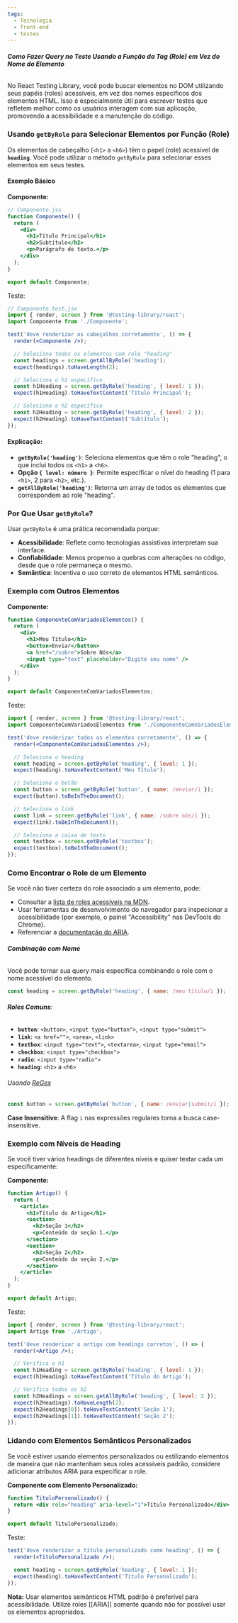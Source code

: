 ```yaml
---
tags:
  - Tecnologia
  - front-end
  - testes
---
```

###### **Como Fazer Query no Teste Usando a Função da Tag (Role) em Vez do Nome do Elemento**

No React Testing Library, você pode buscar elementos no DOM utilizando seus papéis (roles) acessíveis, em vez dos nomes específicos dos elementos HTML. Isso é especialmente útil para escrever testes que refletem melhor como os usuários interagem com sua aplicação, promovendo a acessibilidade e a manutenção do código.

### Usando `getByRole` para Selecionar Elementos por Função (Role)

Os elementos de cabeçalho (`<h1>` a `<h6>`) têm o papel (role) acessível de **`heading`**. Você pode utilizar o método `getByRole` para selecionar esses elementos em seus testes.

#### Exemplo Básico

**Componente:**
```jsx
// Componente.jsx
function Componente() {
  return (
    <div>
      <h1>Título Principal</h1>
      <h2>Subtítulo</h2>
      <p>Parágrafo de texto.</p>
    </div>
  );
}

export default Componente;

```

Teste:
```jsx
// Componente.test.jsx
import { render, screen } from '@testing-library/react';
import Componente from './Componente';

test('deve renderizar os cabeçalhos corretamente', () => {
  render(<Componente />);

  // Seleciona todos os elementos com role "heading"
  const headings = screen.getAllByRole('heading');
  expect(headings).toHaveLength(2);

  // Seleciona o h1 específico
  const h1Heading = screen.getByRole('heading', { level: 1 });
  expect(h1Heading).toHaveTextContent('Título Principal');

  // Seleciona o h2 específico
  const h2Heading = screen.getByRole('heading', { level: 2 });
  expect(h2Heading).toHaveTextContent('Subtítulo');
});
```

#### Explicação:

- **`getByRole('heading')`**: Seleciona elementos que têm o role "heading", o que inclui todos os `<h1>` a `<h6>`.
- **Opção `{ level: número }`**: Permite especificar o nível do heading (1 para `<h1>`, 2 para `<h2>`, etc.).
- **`getAllByRole('heading')`**: Retorna um array de todos os elementos que correspondem ao role "heading".

### Por Que Usar `getByRole`?

Usar `getByRole` é uma prática recomendada porque:

- **Acessibilidade**: Reflete como tecnologias assistivas interpretam sua interface.
- **Confiabilidade**: Menos propenso a quebras com alterações no código, desde que o role permaneça o mesmo.
- **Semântica**: Incentiva o uso correto de elementos HTML semânticos.

### Exemplo com Outros Elementos

**Componente:**
```jsx
function ComponenteComVariadosElementos() {
  return (
    <div>
      <h1>Meu Título</h1>
      <button>Enviar</button>
      <a href="/sobre">Sobre Nós</a>
      <input type="text" placeholder="Digite seu nome" />
    </div>
  );
}

export default ComponenteComVariadosElementos;
```

Teste:
```jsx
import { render, screen } from '@testing-library/react';
import ComponenteComVariadosElementos from './ComponenteComVariadosElementos';

test('deve renderizar todos os elementos corretamente', () => {
  render(<ComponenteComVariadosElementos />);

  // Seleciona o heading
  const heading = screen.getByRole('heading', { level: 1 });
  expect(heading).toHaveTextContent('Meu Título');

  // Seleciona o botão
  const button = screen.getByRole('button', { name: /enviar/i });
  expect(button).toBeInTheDocument();

  // Seleciona o link
  const link = screen.getByRole('link', { name: /sobre nós/i });
  expect(link).toBeInTheDocument();

  // Seleciona a caixa de texto
  const textbox = screen.getByRole('textbox');
  expect(textbox).toBeInTheDocument();
});
```

### Como Encontrar o Role de um Elemento

Se você não tiver certeza do role associado a um elemento, pode:

- Consultar a [lista de roles acessíveis na MDN](https://developer.mozilla.org/pt-BR/docs/Web/Accessibility/ARIA/Roles).
- Usar ferramentas de desenvolvimento do navegador para inspecionar a acessibilidade (por exemplo, o painel "Accessibility" nas DevTools do Chrome).
- Referenciar a [documentação do ARIA](https://www.w3.org/TR/wai-aria-1.1/#role_definitions).

###### **Combinação com Nome**

Você pode tornar sua query mais específica combinando o role com o nome acessível do elemento.

```jsx
const heading = screen.getByRole('heading', { name: /meu título/i });
```

###### **Roles Comuns**:

- **`button`**: `<button>`, `<input type="button">`, `<input type="submit">`
- **`link`**: `<a href="">`, `<area>`, `<link>`
- **`textbox`**: `<input type="text">`, `<textarea>`, `<input type="email">`
- **`checkbox`**: `<input type="checkbox">`
- **`radio`**: `<input type="radio">`
- **`heading`**: `<h1>` a `<h6>`

###### Usando [ReGex](ReGex.md)

```jsx
const button = screen.getByRole('button', { name: /enviar|submit/i });
```

**Case Insensitive**: A flag `i` nas expressões regulares torna a busca case-insensitive.

### Exemplo com Níveis de Heading

Se você tiver vários headings de diferentes níveis e quiser testar cada um especificamente:

**Componente:**
```jsx
function Artigo() {
  return (
    <article>
      <h1>Título do Artigo</h1>
      <section>
        <h2>Seção 1</h2>
        <p>Conteúdo da seção 1.</p>
      </section>
      <section>
        <h2>Seção 2</h2>
        <p>Conteúdo da seção 2.</p>
      </section>
    </article>
  );
}

export default Artigo;
```

Teste:
```jsx
import { render, screen } from '@testing-library/react';
import Artigo from './Artigo';

test('deve renderizar o artigo com headings corretos', () => {
  render(<Artigo />);

  // Verifica o h1
  const h1Heading = screen.getByRole('heading', { level: 1 });
  expect(h1Heading).toHaveTextContent('Título do Artigo');

  // Verifica todos os h2
  const h2Headings = screen.getAllByRole('heading', { level: 2 });
  expect(h2Headings).toHaveLength(2);
  expect(h2Headings[0]).toHaveTextContent('Seção 1');
  expect(h2Headings[1]).toHaveTextContent('Seção 2');
});
```

### Lidando com Elementos Semânticos Personalizados

Se você estiver usando elementos personalizados ou estilizando elementos de maneira que não mantenham seus roles acessíveis padrão, considere adicionar atributos ARIA para especificar o role.

**Componente com Elemento Personalizado:**
```jsx
function TituloPersonalizado() {
  return <div role="heading" aria-level="1">Título Personalizado</div>;
}

export default TituloPersonalizado;
```

Teste:
```jsx
test('deve renderizar o título personalizado como heading', () => {
  render(<TituloPersonalizado />);

  const heading = screen.getByRole('heading', { level: 1 });
  expect(heading).toHaveTextContent('Título Personalizado');
});
```

**Nota:** Usar elementos semânticos HTML padrão é preferível para acessibilidade. Utilize roles [[ARIA]] somente quando não for possível usar os elementos apropriados.